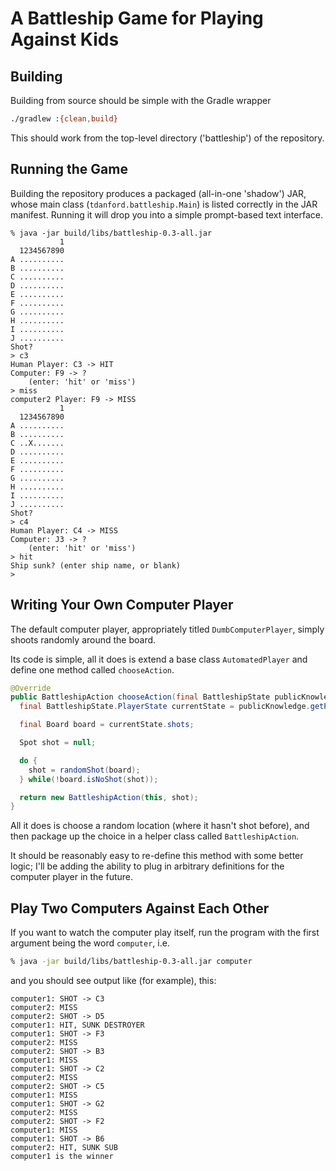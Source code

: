 # A Battleship Game for Playing Against Kids

## Building

Building from source should be simple with the Gradle wrapper

```bash
./gradlew :{clean,build}
```

This should work from the top-level directory ('battleship') of the repository.

## Running the Game

Building the repository produces a packaged (all-in-one 'shadow') JAR, whose main class (`tdanford.battleship.Main`) is listed correctly in the JAR manifest.  Running it will drop you into a simple prompt-based text interface.  

```
% java -jar build/libs/battleship-0.3-all.jar
           1
  1234567890
A ..........
B ..........
C ..........
D ..........
E ..........
F ..........
G ..........
H ..........
I ..........
J ..........
Shot?
> c3
Human Player: C3 -> HIT 
Computer: F9 -> ?
	(enter: 'hit' or 'miss')
> miss
computer2 Player: F9 -> MISS 
           1
  1234567890
A ..........
B ..........
C ..X.......
D ..........
E ..........
F ..........
G ..........
H ..........
I ..........
J ..........
Shot?
> c4
Human Player: C4 -> MISS 
Computer: J3 -> ?
	(enter: 'hit' or 'miss')
> hit
Ship sunk? (enter ship name, or blank)
> 
```

## Writing Your Own Computer Player 

The default computer player, appropriately titled `DumbComputerPlayer`, simply shoots randomly around the board.  

Its code is simple, all it does is extend a base class `AutomatedPlayer` and define one method called `chooseAction`.  

```java
@Override
public BattleshipAction chooseAction(final BattleshipState publicKnowledge) {
  final BattleshipState.PlayerState currentState = publicKnowledge.getPlayerState(this);

  final Board board = currentState.shots;

  Spot shot = null;

  do {
    shot = randomShot(board);
  } while(!board.isNoShot(shot));

  return new BattleshipAction(this, shot);
}
```

All it does is choose a random location (where it hasn't shot before), and then package up the choice
in a helper class called `BattleshipAction`.  

It should be reasonably easy to re-define this method with some better logic; I'll be adding the ability to plug in arbitrary definitions for the computer player in the future.

## Play Two Computers Against Each Other

If you want to watch the computer play itself, run the program with the first argument being the word `computer`, i.e. 

```bash
% java -jar build/libs/battleship-0.3-all.jar computer
```

and you should see output like (for example), this: 

```
computer1: SHOT -> C3
computer2: MISS
computer2: SHOT -> D5
computer1: HIT, SUNK DESTROYER
computer1: SHOT -> F3
computer2: MISS
computer2: SHOT -> B3
computer1: MISS
computer1: SHOT -> C2
computer2: MISS
computer2: SHOT -> C5
computer1: MISS
computer1: SHOT -> G2
computer2: MISS
computer2: SHOT -> F2
computer1: MISS
computer1: SHOT -> B6
computer2: HIT, SUNK SUB
computer1 is the winner
```
